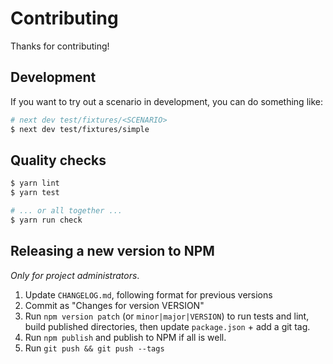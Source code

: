 Contributing
============

Thanks for contributing!

## Development

If you want to try out a scenario in development, you can do something like:

```sh
# next dev test/fixtures/<SCENARIO>
$ next dev test/fixtures/simple
```

## Quality checks

```sh
$ yarn lint
$ yarn test

# ... or all together ...
$ yarn run check
```

## Releasing a new version to NPM

_Only for project administrators_.

1. Update `CHANGELOG.md`, following format for previous versions
2. Commit as "Changes for version VERSION"
3. Run `npm version patch` (or `minor|major|VERSION`) to run tests and lint,
   build published directories, then update `package.json` + add a git tag.
4. Run `npm publish` and publish to NPM if all is well.
5. Run `git push && git push --tags`
